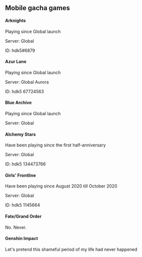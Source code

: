 ## Mobile gacha games

#### Arknights

Playing since Global launch

Server: Global

ID: hdk5#6879

#### Azur Lane

Playing since Global launch

Server: Global Aurora

ID: hdk5 67724563

#### Blue Archive

Playing since Global launch

Server: Global

#### Alchemy Stars

Have been playing since the first half-anniversary

Server: Global

ID: hdk5 134473766

#### Girls' Frontline

Have been playing since August 2020 till October 2020

Server: Global

ID: hdk5 1145664

#### Fate/Grand Order

No. Never.

#### Genshin Impact

Let's pretend this shameful period of my life had never happened
